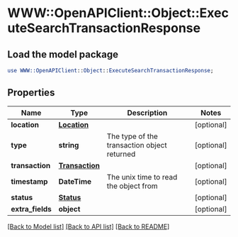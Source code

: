 # WWW::OpenAPIClient::Object::ExecuteSearchTransactionResponse

## Load the model package
```perl
use WWW::OpenAPIClient::Object::ExecuteSearchTransactionResponse;
```

## Properties
Name | Type | Description | Notes
------------ | ------------- | ------------- | -------------
**location** | [**Location**](Location.md) |  | [optional] 
**type** | **string** | The type of the transaction object returned | [optional] 
**transaction** | [**Transaction**](Transaction.md) |  | [optional] 
**timestamp** | **DateTime** | The unix time to read the object from | [optional] 
**status** | [**Status**](Status.md) |  | [optional] 
**extra_fields** | **object** |  | [optional] 

[[Back to Model list]](../README.md#documentation-for-models) [[Back to API list]](../README.md#documentation-for-api-endpoints) [[Back to README]](../README.md)


